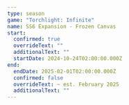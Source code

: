 ```yaml
---
type: season
game: "Torchlight: Infinite"
name: SS6 Expansion - Frozen Canvas
start:
  confirmed: true
  overrideText: ""
  additionalText: ""
  startDate: 2024-10-24T02:00:00.000Z
end:
  endDate: 2025-02-01T02:00:00.000Z
  confirmed: false
  overrideText: ~ est. February 2025
  additionalText: ""
---
```

